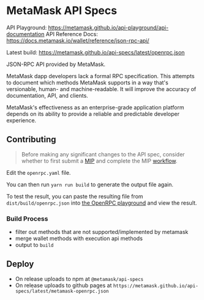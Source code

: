 # MetaMask API Specs

API Playground: https://metamask.github.io/api-playground/api-documentation
API Reference Docs: https://docs.metamask.io/wallet/reference/json-rpc-api/

Latest build: https://metamask.github.io/api-specs/latest/openrpc.json

JSON-RPC API provided by MetaMask.

MetaMask dapp developers lack a formal RPC specification. This attempts to document which methods MetaMask supports in a way that's versionable, human- and machine-readable. It will improve the accuracy of documentation, API, and clients.

MetaMask's effectiveness as an enterprise-grade application platform depends on its ability to provide a reliable and predictable developer experience.

## Contributing

> Before making any significant changes to the API spec, consider whether to first submit a [MIP](https://github.com/MetaMask/metamask-improvement-proposals/tree/main) and complete the MIP [workflow](https://github.com/MetaMask/metamask-improvement-proposals/blob/main/PROCESS-GUIDE.md).

Edit the `openrpc.yaml` file.

You can then run `yarn run build` to generate the output file again.

To test the result, you can paste the resulting file from `dist/build/openrpc.json` into [the OpenRPC playground](https://playground.open-rpc.org/) and view the result.

### Build Process
- filter out methods that are not supported/implemented by metamask
- merge wallet methods with execution api methods
- output to `build`


## Deploy
- On release uploads to npm at `@metamask/api-specs`
- On release uploads to github pages at `https://metamask.github.io/api-specs/latest/metamask-openrpc.json`


